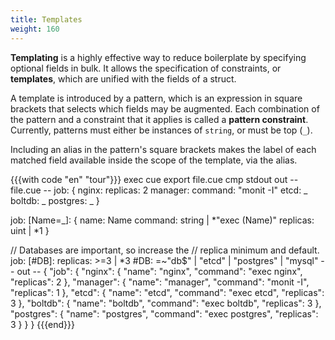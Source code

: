 ```yaml
---
title: Templates
weight: 160
---
```


**Templating** is a highly effective way to reduce boilerplate
by specifying optional fields in bulk.
It allows the specification of constraints, or **templates**,
which are unified with the fields of a struct.

A template is introduced by a pattern, which is an expression in square
brackets that selects which fields may be augmented.
Each combination of the pattern and a constraint that it applies is called a
**pattern constraint**.
Currently, patterns must either be instances of `string`, or must be top (`_`).

Including an alias in the pattern's square brackets
makes the label of each matched field available
inside the scope of the template, via the alias.

{{{with code "en" "tour"}}}
exec cue export file.cue
cmp stdout out
-- file.cue --
job: {
	nginx: replicas:  2
	manager: command: "monit -I"
	etcd:     _
	boltdb:   _
	postgres: _
}

job: [Name=_]: {
	name:     Name
	command:  string | *"exec \(Name)"
	replicas: uint | *1
}

// Databases are important, so increase the
// replica minimum and default.
job: [#DB]: replicas: >=3 | *3
#DB: =~"db$" | "etcd" | "postgres" | "mysql"
-- out --
{
    "job": {
        "nginx": {
            "name": "nginx",
            "command": "exec nginx",
            "replicas": 2
        },
        "manager": {
            "name": "manager",
            "command": "monit -I",
            "replicas": 1
        },
        "etcd": {
            "name": "etcd",
            "command": "exec etcd",
            "replicas": 3
        },
        "boltdb": {
            "name": "boltdb",
            "command": "exec boltdb",
            "replicas": 3
        },
        "postgres": {
            "name": "postgres",
            "command": "exec postgres",
            "replicas": 3
        }
    }
}
{{{end}}}
